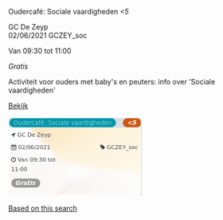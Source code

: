 Oudercafé: Sociale vaardigheden *<5*

GC De Zeyp  
02/06/2021 GCZEY\_soc  

Van 09:30 tot 11:00

*Gratis*

  

Activiteit voor ouders met baby's en peuters: info over 'Sociale vaardigheden'  

[Bekijk](https://tickets.vgc.be/activity/subscribe/GCZEY_soc)

![](58242.png)

[Based on this search](https://tickets.vgc.be/activity/index?&vrijeplaatsen=1&Age%5B%5D=3%2C4&entity=276)
